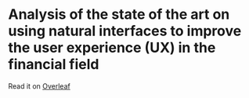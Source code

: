 # Analysis of the state of the art on using natural interfaces to improve the user experience (UX) in the financial field

Read it on [Overleaf](https://v2.overleaf.com/read/wrnvgsxzmpgg)